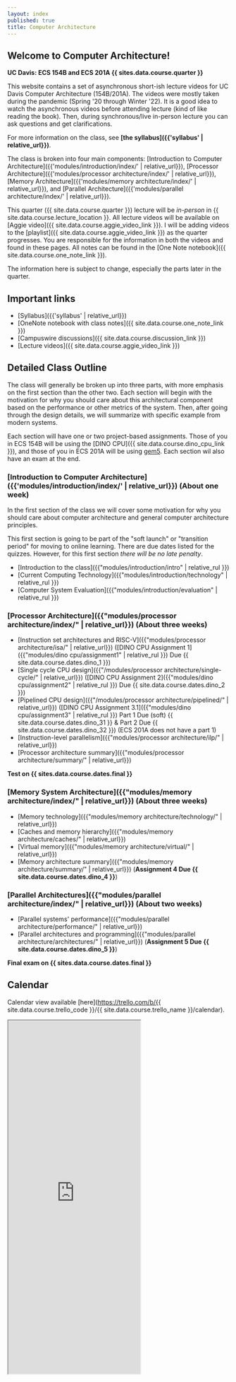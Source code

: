 ```yaml
---
layout: index
published: true
title: Computer Architecture
---
```


## Welcome to Computer Architecture!

**UC Davis: ECS 154B and ECS 201A {{ sites.data.course.quarter }}**

This website contains a set of asynchronous short-ish lecture videos for UC Davis Computer Architecture (154B/201A).
The videos were mostly taken during the pandemic (Spring '20 through Winter '22).
It is a good idea to watch the asynchronous videos before attending lecture (kind of like reading the book).
Then, during synchronous/live in-person lecture you can ask questions and get clarifications.

For more information on the class, see **[the syllabus]({{'syllabus' | relative_url}})**.

The class is broken into four main components: [Introduction to Computer Architecture]({{'modules/introduction/index/' | relative_url}}), [Processor Architecture]({{'modules/processor architecture/index/' | relative_url}}), [Memory Architecture]({{'modules/memory architecture/index/' | relative_url}}), and [Parallel Architecture]({{'modules/parallel architecture/index/' | relative_url}}).

This quarter ({{ site.data.course.quarter }}) lecture will be *in-person* in {{ site.data.course.lecture_location }}.
All lecture videos will be available on [Aggie video]({{ site.data.course.aggie_video_link }}).
I will be adding videos to the [playlist]({{ site.data.course.aggie_video_link }}) as the quarter progresses.
You are responsible for the information in both the videos and found in these pages.
All notes can be found in the [One Note notebook]({{ site.data.course.one_note_link }}).

The information here is subject to change, especially the parts later in the quarter.

## Important links

* [Syllabus]({{'syllabus' | relative_url}})
* [OneNote notebook with class notes]({{ site.data.course.one_note_link }})
* [Campuswire discussions]({{ site.data.course.discussion_link }})
* [Lecture videos]({{ site.data.course.aggie_video_link }})

## Detailed Class Outline

The class will generally be broken up into three parts, with more emphasis on the first section than the other two.
Each section will begin with the motivation for why you should care about this architectural component based on the performance or other metrics of the system.
Then, after going through the design details, we will summarize with specific example from modern systems.

Each section will have one or two project-based assignments.
Those of you in ECS 154B will be using the [DINO CPU]({{ site.data.course.dino_cpu_link }}), and those of you in ECS 201A will be using [gem5](https://www.gem5.org).
Each section wil also have an exam at the end.

### [Introduction to Computer Architecture]({{'modules/introduction/index/' | relative_url}}) (About one week)

In the first section of the class we will cover some motivation for why you should care about computer architecture and general computer architecture principles.

This first section is going to be part of the "soft launch" or "transition period" for moving to online learning.
There are due dates listed for the quizzes.
However, for this first section *there will be no late penalty*.

* [Introduction to the class]({{"modules/introduction/intro" | relative_rul }})
* [Current Computing Technology]({{"modules/introduction/technology" | relative_rul }})
* [Computer System Evaluation]({{"modules/introduction/evaluation" | relative_rul }})

### [Processor Architecture]({{"modules/processor architecture/index/" | relative_url}}) (About three weeks)

* [Instruction set architectures and RISC-V]({{"modules/processor architecture/isa/" | relative_url}}) ([DINO CPU Assignment 1]({{"modules/dino cpu/assignment1" | relative_rul }}) Due {{ site.data.course.dates.dino_1 }})
* [Single cycle CPU design]({{"/modules/processor architecture/single-cycle/" | relative_url}}) ([DINO CPU Assignment 2]({{"modules/dino cpu/assignment2" | relative_rul }}) Due {{ site.data.course.dates.dino_2 }})
* [Pipelined CPU design]({{"/modules/processor architecture/pipelined/" | relative_url}}) ([DINO CPU Assignment 3.1]({{"modules/dino cpu/assignment3" | relative_rul }}) Part 1 Due (soft) {{ site.data.course.dates.dino_31 }} & Part 2 Due {{ site.data.course.dates.dino_32 }}) (ECS 201A does not have a part 1)
* [Instruction-level parallelism]({{"modules/processor architecture/ilp/" | relative_url}})
* [Processor architecture summary]({{"modules/processor architecture/summary/" | relative_url}})

**Test on {{ sites.data.course.dates.final }}**

### [Memory System Architecture]({{"modules/memory architecture/index/" | relative_url}}) (About three weeks)

* [Memory technology]({{"modules/memory architecture/technology/" | relative_url}})
* [Caches and memory hierarchy]({{"modules/memory architecture/caches/" | relative_url}})
* [Virtual memory]({{"modules/memory architecture/virtual/" | relative_url}})
* [Memory architecture summary]({{"modules/memory architecture/summary/" | relative_url}}) (**Assignment 4 Due {{ site.data.course.dates.dino_4 }}**)

### [Parallel Architectures]({{"modules/parallel architecture/index/" | relative_url}}) (About two weeks)

* [Parallel systems' performance]({{"modules/parallel architecture/performance/" | relative_url}})
* [Parallel architectures and programming]({{"modules/parallel architecture/architectures/" | relative_url}}) (**Assignment 5 Due {{ site.data.course.dates.dino_5 }}**)

**Final exam on {{ sites.data.course.dates.final }}**

## Calendar

Calendar view available [here](https://trello.com/b/{{ site.data.course.trello_code }}/{{ site.data.course.trello_name }}/calendar).

<iframe class="trello" src="https://trello.com/b/{{ site.data.course.trello_code }}.html" height="800"></iframe>
